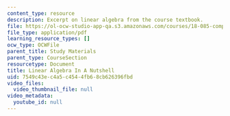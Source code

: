 ```yaml
---
content_type: resource
description: Excerpt on linear algebra from the course textbook.
file: https://ol-ocw-studio-app-qa.s3.amazonaws.com/courses/18-085-computational-science-and-engineering-i-fall-2008/7549c43ec4a5c4544fb68cb626396fbd_nutshell.pdf
file_type: application/pdf
learning_resource_types: []
ocw_type: OCWFile
parent_title: Study Materials
parent_type: CourseSection
resourcetype: Document
title: Linear Algebra In A Nutshell
uid: 7549c43e-c4a5-c454-4fb6-8cb626396fbd
video_files:
  video_thumbnail_file: null
video_metadata:
  youtube_id: null
---
```

